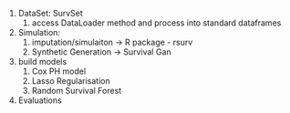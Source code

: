 

1. DataSet: SurvSet
   1. access DataLoader method and process into standard dataframes
2. Simulation: 
   1. imputation/simulaiton -> R package - rsurv
   2. Synthetic Generation -> Survival Gan
3. build models 
   1. Cox PH model
   2. Lasso Regularisation
   3. Random Survival Forest
4. Evaluations